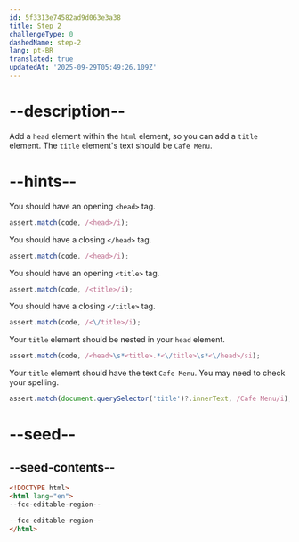 ```yaml
---
id: 5f3313e74582ad9d063e3a38
title: Step 2
challengeType: 0
dashedName: step-2
lang: pt-BR
translated: true
updatedAt: '2025-09-29T05:49:26.109Z'
---
```


# --description--

Add a `head` element within the `html` element, so you can add a `title` element. The `title` element's text should be `Cafe Menu`.

# --hints--

You should have an opening `<head>` tag.

```js
assert.match(code, /<head>/i);
```

You should have a closing `</head>` tag.

```js
assert.match(code, /<head>/i);
```

You should have an opening `<title>` tag.

```js
assert.match(code, /<title>/i);
```

You should have a closing `</title>` tag.

```js
assert.match(code, /<\/title>/i);
```

Your `title` element should be nested in your `head` element.

```js
assert.match(code, /<head>\s*<title>.*<\/title>\s*<\/head>/si);
```

Your `title` element should have the text `Cafe Menu`. You may need to check your spelling.

```js
assert.match(document.querySelector('title')?.innerText, /Cafe Menu/i);
```

# --seed--

## --seed-contents--

```html
<!DOCTYPE html>
<html lang="en">
--fcc-editable-region--

--fcc-editable-region--
</html>
```
